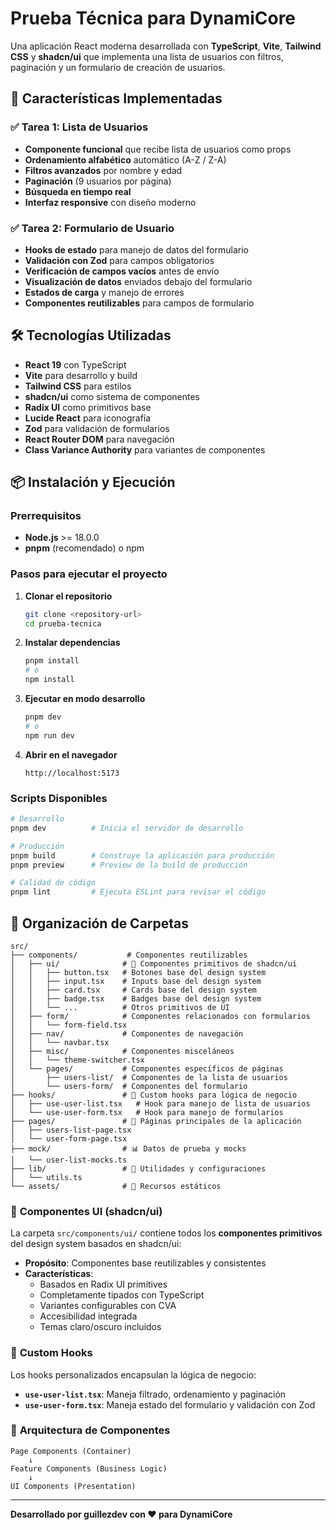 # Prueba Técnica para DynamiCore

Una aplicación React moderna desarrollada con **TypeScript**, **Vite**, **Tailwind CSS** y **shadcn/ui** que implementa una lista de usuarios con filtros, paginación y un formulario de creación de usuarios.

## 🚀 Características Implementadas

### ✅ **Tarea 1: Lista de Usuarios**
- **Componente funcional** que recibe lista de usuarios como props
- **Ordenamiento alfabético** automático (A-Z / Z-A)
- **Filtros avanzados** por nombre y edad
- **Paginación** (9 usuarios por página)
- **Búsqueda en tiempo real**
- **Interfaz responsive** con diseño moderno

### ✅ **Tarea 2: Formulario de Usuario**
- **Hooks de estado** para manejo de datos del formulario
- **Validación con Zod** para campos obligatorios
- **Verificación de campos vacíos** antes de envío
- **Visualización de datos** enviados debajo del formulario
- **Estados de carga** y manejo de errores
- **Componentes reutilizables** para campos de formulario

## 🛠️ Tecnologías Utilizadas

- **React 19** con TypeScript
- **Vite** para desarrollo y build
- **Tailwind CSS** para estilos
- **shadcn/ui** como sistema de componentes
- **Radix UI** como primitivos base
- **Lucide React** para iconografía
- **Zod** para validación de formularios
- **React Router DOM** para navegación
- **Class Variance Authority** para variantes de componentes

## 📦 Instalación y Ejecución

### Prerrequisitos
- **Node.js** >= 18.0.0
- **pnpm** (recomendado) o npm

### Pasos para ejecutar el proyecto

1. **Clonar el repositorio**
   ```bash
   git clone <repository-url>
   cd prueba-tecnica
   ```

2. **Instalar dependencias**
   ```bash
   pnpm install
   # o
   npm install
   ```

3. **Ejecutar en modo desarrollo**
   ```bash
   pnpm dev
   # o
   npm run dev
   ```

4. **Abrir en el navegador**
   ```
   http://localhost:5173
   ```

### Scripts Disponibles

```bash
# Desarrollo
pnpm dev          # Inicia el servidor de desarrollo

# Producción
pnpm build        # Construye la aplicación para producción
pnpm preview      # Preview de la build de producción

# Calidad de código
pnpm lint         # Ejecuta ESLint para revisar el código
```

## 📁 Organización de Carpetas

```
src/
├── components/           # Componentes reutilizables
│   ├── ui/              # 🎨 Componentes primitivos de shadcn/ui
│   │   ├── button.tsx   # Botones base del design system
│   │   ├── input.tsx    # Inputs base del design system
│   │   ├── card.tsx     # Cards base del design system
│   │   ├── badge.tsx    # Badges base del design system
│   │   └── ...          # Otros primitivos de UI
│   ├── form/            # Componentes relacionados con formularios
│   │   └── form-field.tsx
│   ├── nav/             # Componentes de navegación
│   │   └── navbar.tsx
│   ├── misc/            # Componentes misceláneos
│   │   └── theme-switcher.tsx
│   └── pages/           # Componentes específicos de páginas
│       ├── users-list/  # Componentes de la lista de usuarios
│       └── users-form/  # Componentes del formulario
├── hooks/               # 🎣 Custom hooks para lógica de negocio
│   ├── use-user-list.tsx   # Hook para manejo de lista de usuarios
│   └── use-user-form.tsx   # Hook para manejo de formularios
├── pages/               # 📄 Páginas principales de la aplicación
│   ├── users-list-page.tsx
│   └── user-form-page.tsx
├── mock/                # 📊 Datos de prueba y mocks
│   └── user-list-mocks.ts
├── lib/                 # 🔧 Utilidades y configuraciones
│   └── utils.ts
└── assets/              # 🎨 Recursos estáticos
```

### 🎨 **Componentes UI (shadcn/ui)**

La carpeta `src/components/ui/` contiene todos los **componentes primitivos** del design system basados en shadcn/ui:

- **Propósito**: Componentes base reutilizables y consistentes
- **Características**: 
  - Basados en Radix UI primitives
  - Completamente tipados con TypeScript
  - Variantes configurables con CVA
  - Accesibilidad integrada
  - Temas claro/oscuro incluidos

### 🎣 **Custom Hooks**

Los hooks personalizados encapsulan la lógica de negocio:

- **`use-user-list.tsx`**: Maneja filtrado, ordenamiento y paginación
- **`use-user-form.tsx`**: Maneja estado del formulario y validación con Zod

### 📱 **Arquitectura de Componentes**

```
Page Components (Container)
    ↓
Feature Components (Business Logic)
    ↓
UI Components (Presentation)
```

---

**Desarrollado por guillezdev con ❤️ para DynamiCore**
